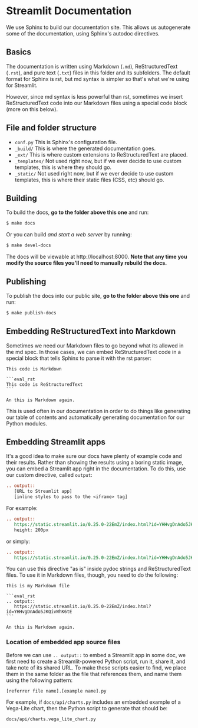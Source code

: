 # Streamlit Documentation

We use Sphinx to build our documentation site. This allows us autogenerate some
of the documentation, using Sphinx's autodoc directives.

## Basics

The documentation is written using Markdown (`.md`), ReStructuredText (`.rst`),
and pure text (`.txt`) files in this folder and its subfolders. The default
format for Sphinx is rst, but md syntax is simpler so that's what we're
using for Streamlit.

However, since md syntax is less powerful than rst, sometimes we insert
ReStructuredText code into our Markdown files using a special code block (more
on this below).

## File and folder structure

- `conf.py` This is Sphinx's configuration file.
- `_build/` This is where the generated documentation goes.
- `_ext/` This is where custom extensions to ReStructuredText are placed.
- `_templates/` Not used right now, but if we ever decide to use custom
  templates, this is where they should go.
- `_static/` Not used right now, but if we ever decide to use custom
  templates, this is where their static files (CSS, etc) should go.

## Building

To build the docs, **go to the folder above this one** and run:

```bash
$ make docs
```

Or you can build _and start a web server_ by running:

```bash
$ make devel-docs
```

The docs will be viewable at http://localhost:8000. **Note that any time you
modify the source files you'll need to manually rebuild the docs.**

## Publishing

To publish the docs into our public site, **go to the folder above this one**
and run:

```bash
$ make publish-docs
```

## Embedding ReStructuredText into Markdown

Sometimes we need our Markdown files to go beyond what its allowed in the md
spec. In those cases, we can embed ReStructuredText code in a special
block that tells Sphinx to parse it with the rst parser:

    This code is Markdown

    ```eval_rst
    This code is ReStructuredText
    ```

    An this is Markdown again.

This is used often in our documentation in order to do things like generating
our table of contents and automatically generating documentation for our Python
modules.

## Embedding Streamlit apps

It's a good idea to make sure our docs have plenty of example code and their
results. Rather than showing the results using a boring static image, you can
embed a Streamlit app right in the documentation. To do this, use our
custom directive, called `output`:

```rst
.. output::
   [URL to Streamlit app]
   [inline styles to pass to the <iframe> tag]
```

For example:

```rst
.. output::
   https://static.streamlit.io/0.25.0-22EmZ/index.html?id=YHHvgDnAdo5JKQivWhK6tE
   height: 200px
```

or simply:

```rst
.. output::
   https://static.streamlit.io/0.25.0-22EmZ/index.html?id=YHHvgDnAdo5JKQivWhK6tE
```

You can use this directive "as is" inside pydoc strings and ReStructuredText
files. To use it in Markdown files, though, you need to do the following:

    This is my Markdown file

    ```eval_rst
    .. output::
       https://static.streamlit.io/0.25.0-22EmZ/index.html?id=YHHvgDnAdo5JKQivWhK6tE
    ```

    An this is Markdown again.

### Location of embedded app source files

Before we can use `.. output::` to embed a Streamlit app in some doc, we
first need to create a Streamlit-powered Python script, run it, share it, and
take note of its shared URL. To make these scripts easier to find, we place
them in the same folder as the file that references them, and name them using
the following pattern:

```
[referrer file name].[example name].py
```

For example, if `docs/api/charts.py` includes an embedded example of a Vega-Lite chart,
then the Python script to generate that should be:

```
docs/api/charts.vega_lite_chart.py
```
